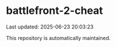 # battlefront-2-cheat

Last updated: 2025-06-23 20:03:23

This repository is automatically maintained.
